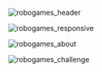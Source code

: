 ![robogames_header](https://user-images.githubusercontent.com/76948603/188275791-58fa0496-4b79-490d-9bf2-64eeb82f6b2c.png)

![robogames_responsive](https://user-images.githubusercontent.com/76948603/188275794-c15fde45-47e0-4297-8b37-e1ea2960efe8.png)

![robogames_about](https://user-images.githubusercontent.com/76948603/188275803-97f2fcc3-573e-4118-bb90-f81f5db9f3c7.png)

![robogames_challenge](https://user-images.githubusercontent.com/76948603/188275809-7d0e08a7-e888-41ee-8cd4-405b6c73e471.png)

